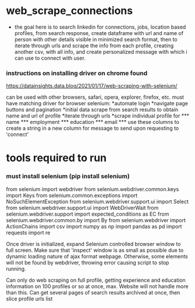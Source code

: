 # web_scrape_connections
* the goal here is to search linkedin for connections, jobs, location based profiles, from search response, create dataframe with url and name of person with other details visible in minimized search format, then to iterate through urls and scrape the info from each profile, creating another csv, with all info, and create personalized message with which i can use to connect with user.

### instructions on installing driver on chrome found

https://datainsights.data.blog/2021/01/17/web-scraping-with-selenium/

 
can be used with other browsers, safari, opera, explorer, firefox, etc. must have matching driver for browser
selenium:
*automate login 
*navigate page buttons and pagination
*initial data scrape from search results to obtain name and url of profile
*iterate through urls 
*scrape individual profile for 
*** name
*** employment
*** education
*** email
*** use these columns to create a string in a new column for message to send upon requesting to 'connect' 

# tools required to run 
### must install selenium (pip install selenium)
from selenium import webdriver
from selenium.webdriver.common.keys import Keys
from selenium.common.exceptions import NoSuchElementException
from selenium.webdriver.support.ui import Select
from selenium.webdriver.support.ui import WebDriverWait
from selenium.webdriver.support import expected_conditions as EC
from selenium.webdriver.common.by import By
from selenium.webdriver import ActionChains
import csv
import numpy as np
import pandas as pd
import requests
import re

Once driver is initialized, expand Selenium controlled browser window to full screen.
Make sure that 'inspect' window is as small as possible due to dynamic loading nature of ajax format webpage.
Otherwise, some elements will not be found by webdriver, throwing error causing script to stop running.

Can only do web scraping on full profile, getting experience and education information on 100 profiles or so at once, max.
Website will not handle more than this. Can get several pages of search results archived at once, then slice profile urls list